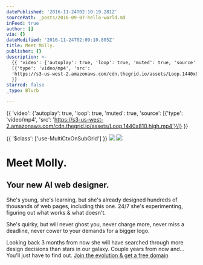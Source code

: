 ```yaml
---
datePublished: '2016-11-24T02:10:19.281Z'
sourcePath: _posts/2016-09-07-hello-world.md
inFeed: true
author: []
via: {}
dateModified: '2016-11-24T02:09:10.805Z'
title: Meet Molly.
publisher: {}
description: >-
  {{ 'video': {'autoplay': true, 'loop': true, 'muted': true, 'source':
  [{'type': 'video/mp4', 'src':
  'https://s3-us-west-2.amazonaws.com/cdn.thegrid.io/assets/Loop.1440x810.high.mp4'}]}
  }}
starred: false
_type: Blurb

---
```

{{ 'video': {'autoplay': true, 'loop': true, 'muted': true, 'source': \[{'type': 'video/mp4', 'src': 'https://s3-us-west-2.amazonaws.com/cdn.thegrid.io/assets/Loop.1440x810.high.mp4'}\]} }}

{{ '$class': \['use-MultiCtxOnSubGrid'\] }}
![](https://the-grid-user-content.s3-us-west-2.amazonaws.com/0336a740-34a4-4f04-8900-5016a1e37e78.jpg)
![](https://the-grid-user-content.s3-us-west-2.amazonaws.com/71a3d040-9bf3-4672-8dd9-d94514378f11.jpg)

# Meet Molly.

## Your new AI web designer.

She's young, she's learning, but she's already designed hundreds of thousands of web pages, including this one. 24/7 she's experimenting, figuring out what works & what doesn't.

She's quirky, but will never ghost you, never charge more, never miss a deadline, never cower to your demands for a bigger logo.

Looking back 3 months from now she will have searched through more design decisions than stars in our galaxy. Couple years from now and... You'll just have to find out.
[Join the evolution & get a free domain][0]

[0]: https://plans.thegrid.io/
